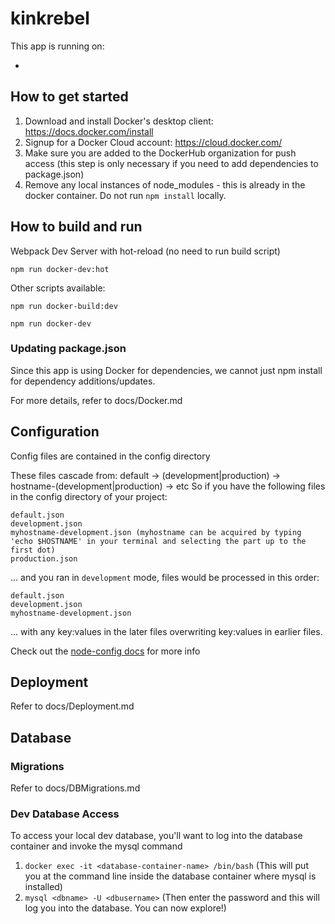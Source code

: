 # kinkrebel

This app is running on:
- <node-version>

## How to get started

1. Download and install Docker's desktop client: https://docs.docker.com/install
2. Signup for a Docker Cloud account: https://cloud.docker.com/
3. Make sure you are added to the DockerHub organization for push access (this step is only necessary if you need to add dependencies to package.json)
4. Remove any local instances of node_modules - this is already in the docker container. Do not run `npm install` locally.

## How to build and run

Webpack Dev Server with hot-reload (no need to run build script)

`npm run docker-dev:hot`

Other scripts available:

`npm run docker-build:dev`

`npm run docker-dev`

### Updating package.json

Since this app is using Docker for dependencies, we cannot just npm install for dependency additions/updates. 

For more details, refer to docs/Docker.md

## Configuration

Config files are contained in the config directory

These files cascade from: default -> (development|production) -> hostname-(development|production) -> etc
So if you have the following files in the config directory of your project:
````
default.json
development.json
myhostname-development.json (myhostname can be acquired by typing 'echo $HOSTNAME' in your terminal and selecting the part up to the first dot)
production.json
````
... and you ran in `development` mode, files would be processed in this order:
````
default.json
development.json
myhostname-development.json
````
... with any key:values in the later files overwriting key:values in earlier files.

Check out the [node-config docs](https://github.com/lorenwest/node-config/wiki/Configuration-Files) for more info

## Deployment

Refer to docs/Deployment.md

## Database 

### Migrations

Refer to docs/DBMigrations.md

### Dev Database Access

To access your local dev database, you'll want to log into the database container and invoke the mysql command
1. `docker exec -it <database-container-name> /bin/bash` (This will put you at the command line inside the database container where mysql is installed)
2. `mysql <dbname> -U <dbusername>` (Then enter the password and this will log you into the database.  You can now explore!)
